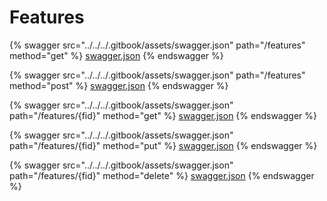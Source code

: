 # Features

{% swagger src="../../../.gitbook/assets/swagger.json" path="/features" method="get" %}
[swagger.json](../../../.gitbook/assets/swagger.json)
{% endswagger %}

{% swagger src="../../../.gitbook/assets/swagger.json" path="/features" method="post" %}
[swagger.json](../../../.gitbook/assets/swagger.json)
{% endswagger %}

{% swagger src="../../../.gitbook/assets/swagger.json" path="/features/{fid}" method="get" %}
[swagger.json](../../../.gitbook/assets/swagger.json)
{% endswagger %}

{% swagger src="../../../.gitbook/assets/swagger.json" path="/features/{fid}" method="put" %}
[swagger.json](../../../.gitbook/assets/swagger.json)
{% endswagger %}

{% swagger src="../../../.gitbook/assets/swagger.json" path="/features/{fid}" method="delete" %}
[swagger.json](../../../.gitbook/assets/swagger.json)
{% endswagger %}
